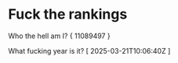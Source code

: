 # Fuck the rankings

Who the hell am I?
{ 11089497 }

What fucking year is it?
[ 2025-03-21T10:06:40Z ]
